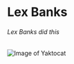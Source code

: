 # Lex Banks 
###### Lex Banks did this
![Image of Yaktocat](https://octodex.github.com/images/yaktocat.png)
